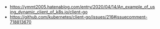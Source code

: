 - https://ymmt2005.hatenablog.com/entry/2020/04/14/An_example_of_using_dynamic_client_of_k8s.io/client-go
- https://github.com/kubernetes/client-go/issues/216#issuecomment-718813670
